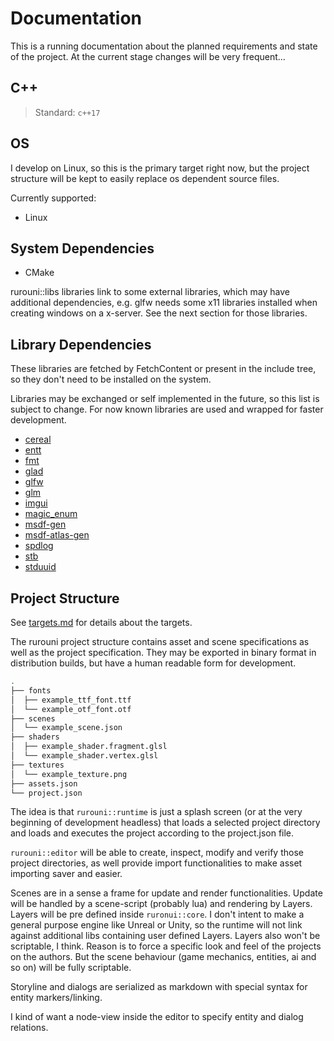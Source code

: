 # Documentation
This is a running documentation about the planned requirements and state of
the project. At the current stage changes will be very frequent...

## C++
> Standard: `c++17`

## OS
I develop on Linux, so this is the primary target right now, but the project
structure will be kept to easily replace os dependent source files.

Currently supported:
- Linux

## System Dependencies

- CMake

rurouni::libs libraries link to some external libraries, which may have
additional dependencies, e.g. glfw needs some x11 libraries installed when
creating windows on a x-server. See the next section for those libraries.

## Library Dependencies
These libraries are fetched by FetchContent or present in the include tree,
so they don't need to be installed on the system.

Libraries may be exchanged or self implemented in the future, so this list is
subject to change. For now known libraries are used and wrapped for faster 
development.

- [cereal](https://github.com/USCiLab/cereal)
- [entt](https://github.com/skypjack/entt)
- [fmt](https://github.com/fmtlib/fmt)
- [glad](https://github.com/Dav1dde/glad)
- [glfw](https://github.com/glfw/glfw)
- [glm](https://github.com/g-truc/glm)
- [imgui](https://github.com/ocornut/imgui)
- [magic_enum](https://github.com/Neargye/magic_enum)
- [msdf-gen](https://github.com/Chlumsky/msdfgen)
- [msdf-atlas-gen](https://github.com/Chlumsky/msdf-atlas-gen)
- [spdlog](https://github.com/gabime/spdlog)
- [stb](https://github.com/nothings/stb)
- [stduuid](https://github.com/mariusbancila/stduuid)

## Project Structure
See [targets.md](./md/targets.md) for details about the targets.

The rurouni project structure contains asset and scene specifications
as well as the project specification. They may be exported in binary
format in distribution builds, but have a human readable form for 
development.

```sh
.
├── fonts
│  ├── example_ttf_font.ttf
│  └── example_otf_font.otf
├── scenes
│  └── example_scene.json
├── shaders
│  ├── example_shader.fragment.glsl
│  └── example_shader.vertex.glsl
├── textures
│  └── example_texture.png
├── assets.json
└── project.json
```

The idea is that `rurouni::runtime` is just a splash screen (or at the
very beginning of development headless) that loads a selected project directory
and loads and executes the project according to the project.json file.

`rurouni::editor` will be able to create, inspect, modify and verify those
project directories, as well provide import functionalities to make asset
importing saver and easier.

Scenes are in a sense a frame for update and render functionalities.
Update will be handled by a scene-script (probably lua) and rendering by
Layers. Layers will be pre defined inside `ruronui::core`. I don't intent to make a general purpose engine like Unreal or Unity,
so the runtime will not link against additional libs containing user defined
Layers. Layers also won't be scriptable, I think. Reason is to force
a specific look and feel of the projects on the authors. But the scene behaviour
(game mechanics, entities, ai and so on) will be fully scriptable.

Storyline and dialogs are serialized as markdown with special syntax for
entity markers/linking.

I kind of want a node-view inside the editor to specify entity and dialog
relations.
